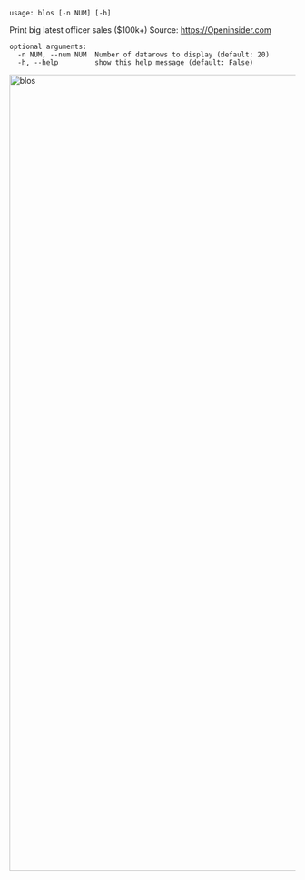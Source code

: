 ```
usage: blos [-n NUM] [-h]
```

Print big latest officer sales ($100k+) Source: https://Openinsider.com

```
optional arguments:
  -n NUM, --num NUM  Number of datarows to display (default: 20)
  -h, --help         show this help message (default: False)
```

<img width="1400" alt="blos" src="https://user-images.githubusercontent.com/25267873/125373766-9d099480-e37d-11eb-8d5b-f2c97bd7b214.png">
